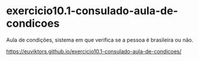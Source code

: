 # exercicio10.1-consulado-aula-de-condicoes
Aula de condições, sistema em que verifica se a pessoa é brasileira ou não.

https://euviktors.github.io/exercicio10.1-consulado-aula-de-condicoes/
